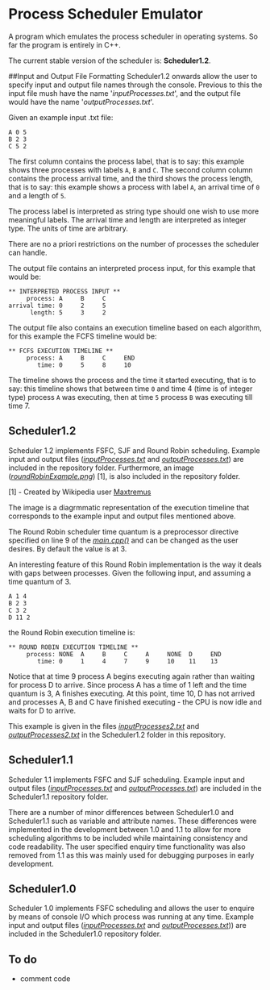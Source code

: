 # Process Scheduler Emulator

A program which emulates the process scheduler in operating systems.
So far the program is entirely in C++.

The current stable version of the scheduler is: **Scheduler1.2**.

##Input and Output File Formatting
Scheduler1.2 onwards allow the user to specify input and output file names through the console. Previous to this the input file mush have the name '*inputProcesses.txt*', and the output file would have the name '*outputProcesses.txt*'.

Given an example input .txt file:
```
A 0 5
B 2 3
C 5 2
```
The first column contains the process label, that is to say: this example shows three processes with labels `A`, `B` and `C`. The second column column contains the process arrival time, and the third shows the process length, that is to say: this example shows a process with label `A`, an arrival time of `0` and a length of `5`.

The process label is interpreted as string type should one wish to use more meaningful labels.
The arrival time and length are interpreted as integer type. The units of time are arbitrary.

There are no a priori restrictions on the number of processes the scheduler can handle.

The output file contains an interpreted process input, for this example that would be:
```
** INTERPRETED PROCESS INPUT **
     process: A     B     C        
arrival time: 0     2     5        
      length: 5     3     2         
```
The output file also contains an execution timeline based on each algorithm, for this example the FCFS timeline would be:
```
** FCFS EXECUTION TIMELINE **
     process: A     B     C     END   
        time: 0     5     8     10   
```
The timeline shows the process and the time it started executing, that is to say: this timeline shows that between time `0` and time 4 (time is of integer type) process `A` was executing, then at time `5` process `B` was executing till time 7.

## Scheduler1.2
Scheduler 1.2 implements FSFC, SJF and Round Robin scheduling. Example input and output files ([*inputProcesses.txt*](Scheduler1.2/inputProcesses.txt) and [*outputProcesses.txt*](Scheduler1.2/outputProcesses.txt)) are included in the repository folder. Furthermore, an image ([*roundRobinExample.png*](Scheduler1.2/roundRobinExample.png)) [1], is also included in the repository folder.

[1] - Created by Wikipedia user [Maxtremus](https://en.wikipedia.org/wiki/Round-robin_scheduling#/media/File:Round-robin_schedule_quantum_3.png "Round Robin example image credits")

The image is a diagrmmatic representation of the execution timeline that corresponds to the example input and output files mentioned above.

The Round Robin scheduler time quantum is a preprocessor directive specified on line 9 of the [*main.cpp()*](Scheduler1.2/main.cpp) and can be changed as the user desires. By default the value is at 3.

An interesting feature of this Round Robin implementation is the way it deals with gaps between processes. Given the following input, and assuming a time quantum of 3.

```
A 1 4
B 2 3
C 3 2
D 11 2
```

the Round Robin execution timeline is:

```
** ROUND ROBIN EXECUTION TIMELINE **
     process: NONE  A     B     C     A     NONE  D     END   
        time: 0     1     4     7     9     10    11    13    
```
Notice that at time 9 process A begins executing again rather than waiting for process D to arrive. Since process A has a time of 1 left and the time quantum is 3, A finishes executing. At this point, time 10, D has not arrived and processes A, B and C have finished executing - the CPU is now idle and waits for D to arrive.

This example is given in the files [*inputProcesses2.txt*](Scheduler1.2/inputProcesses2.txt) and [*outputProcesses2.txt*](Scheduler1.2/outputProcesses2.txt) in the Scheduler1.2 folder in this repository.

## Scheduler1.1
Scheduler 1.1 implements FSFC and SJF scheduling. Example input and output files ([*inputProcesses.txt*](Scheduler1.1/inputProcesses.txt) and [*outputProcesses.txt*](Scheduler1.1/outputProcesses.txt)) are included in the Scheduler1.1 repository folder.

There are a number of minor differences between Scheduler1.0 and Scheduler1.1 such as variable and attribute names. These differences were implemented in the development between 1.0 and 1.1 to allow for more scheduling algorithms to be included while maintaining consistency and code readability.
The user specified enquiry time functionality was also removed from 1.1 as this was mainly used for debugging purposes in early development.

## Scheduler1.0
Scheduler 1.0 implements FSFC scheduling and allows the user to enquire by means of console I/O which process was running at any time. Example input and output files ([*inputProcesses.txt*](Scheduler1.0/inputProcesses.txt) and [*outputProcesses.txt*](Scheduler1.0/outputProcesses.txt))) are included in the Scheduler1.0 repository folder.

## To do
- comment code
